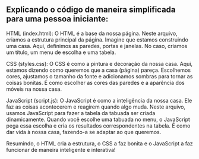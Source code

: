 ## Explicando o código de maneira simplificada para uma pessoa iniciante:
HTML (index.html):
O HTML é a base da nossa página. Neste arquivo, criamos a estrutura principal da página. Imagine que estamos construindo uma casa. Aqui, definimos as paredes, portas e janelas. No caso, criamos um título, um menu de escolha e uma tabela.

CSS (styles.css):
O CSS é como a pintura e decoração da nossa casa. Aqui, estamos dizendo como queremos que a casa (página) pareça. Escolhemos cores, ajustamos o tamanho da fonte e adicionamos sombras para tornar as coisas bonitas. É como escolher as cores das paredes e a aparência dos móveis na nossa casa.

JavaScript (script.js):
O JavaScript é como a inteligência da nossa casa. Ele faz as coisas acontecerem e reagirem quando algo muda. Neste arquivo, usamos JavaScript para fazer a tabela da tabuada ser criada dinamicamente. Quando você escolhe uma tabuada no menu, o JavaScript pega essa escolha e cria os resultados correspondentes na tabela. É como dar vida à nossa casa, fazendo-a se adaptar ao que queremos.

Resumindo, o HTML cria a estrutura, o CSS a faz bonita e o JavaScript a faz funcionar de maneira inteligente e interativa!

